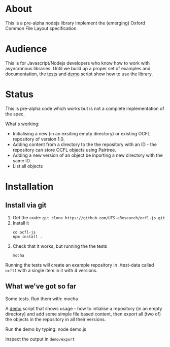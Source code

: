 # About

This is a pre-alpha nodejs library implement the (emerging) Oxford Common File Layout specification.

# Audience

This is for Javascript/Nodejs developers who know how to work with asyncronous
libraries. Until we build up a proper set of examples and documentation, the [tests](./test)
and [demo](./demo.js) script show how to use the library.

# Status

This is pre-alpha code which works but is not a complete implementation of the spec.

What's working:
-  Initialising a new (in an exsiting empty directory) or existing OCFL repository of version 1.0.
-  Adding content from a directory to the the repository with an ID - the repository can store OCFL objects using Pairtree.
-  Adding a new version of an object be inporting a new directory with the same ID.
-  List all objects

# Installation

## Install via git

1. Get the code:
  ```git clone https://github.com/UTS-eResearch/ocfl-js.git```
2. Install it
	```
	cd ocfl-js
	npm install .
	```
3. Check that it works, but running the the tests
	```
	mocha
	```

Running the tests will create an example repository in ./test-data called `ocfl1` with a single item in it with 4 versions.


## What we've got so far

Some tests. Run them with:
    mocha

A [demo](./demo.js) script that shows usage - how to intialise a repository (in
an empty directory) and add some simple file based content, then export all (two
of) the objects in the repository in all their versions.

Run the demo by typing:
   node demo.js

Inspect the output in `demo/export`
